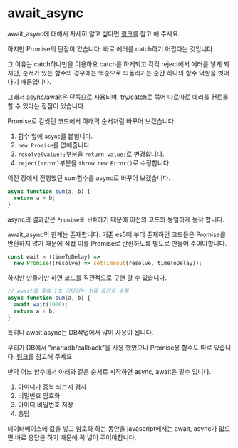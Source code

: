 # await_async

await_async에 대해서 자세히 알고 싶다면 [링크](https://springfall.cc/post/7)를 참고 해 주세요.

하지만 Promise의 단점이 있습니다. 바로 에러를 catch하기 어렵다는 것입니다.

그 이유는 catch하나만을 이용하요 catch를 하게되고 각각 reject에서 에러를 넣게 되지만, 순서가 있는 함수의 경우에는 역순으로 되돌리기는 순간 하나의 함수 역할을 벗어나기 때문입니다.

그래서 async/await은 단독으로 사용되며, try/catch로 묶어 따로따로 에러를 컨트롤 할 수 있다는 장점이 있습니다.

Promise로 감쌋던 코드에서 아래의 순서처럼 바꾸어 보겠습니다.

1. 함수 앞에 `async`를 붙힙니다.
2. `new Promise`를 없애줍니다.
3. `resolve(value);`부분을 `return value;`로 변경합니다.
4. `reject(error)`부분을 `throw new Error()`로 수정합니다.

이전 장에서 진행했던 sum함수를 async로 바꾸어 보겠습니다.

```javascript
async function sum(a, b) {
  return a + b;
}
```

async의 결과값은 `Promise를 반환`하기 때문에 이전의 코드와 동일하게 동작 합니다.

await_async의 한계는 존재합니다. 기존 es5때 부터 존재하던 코드들은 Promise를 반환하지 않기 때문에 직접 이를 Promise로 반환하도록 별도로 만들어 주어야합니다.

```javascript
const wait = (timeToDelay) =>
  new Promise((resolve) => setTimeout(resolve, timeToDelay));
```

하지만 만들기만 하면 코드를 직관적으로 구현 할 수 있습니다.

```javascript
// await을 통해 1초 기다리는 것을 동기로 수행
async function sum(a, b) {
  await wait(1000);
  return a + b;
}
```

특히나 await async는 DB작업에서 많이 사용이 됩니다.

우리가 DB에서 "mariadb/callback"을 사용 했었으나 Promise용 함수도 따로 있습니다. [링크](https://github.com/mariadb-corporation/mariadb-connector-nodejs/blob/master/documentation/promise-api.md)를 참고해 주세요

만약 어느 함수에서 아래와 같은 순서로 시작하면 async, await은 필수 입니다.

1. 아이디가 중복 되는지 검사
2. 비밀번호 암호화
3. 아이디 비밀번호 저장
4. 응답

데이터베이스에 값을 넣고 암호화 하는 동안을 javascript에서는 await, async가 없으면 바로 응답을 하기 때문에 꼭 넣어 주어야합니다.
